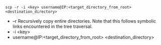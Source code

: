 ```
scp -r -i <key> username@IP:<target_directory_from_root> <destination_directory>
```
- –r Recursively copy entire directories. Note that this follows symbolic links encountered in the tree traversal.
- -i \<key>
- username@IP:<target_directory_from_root> <destination_directory>
